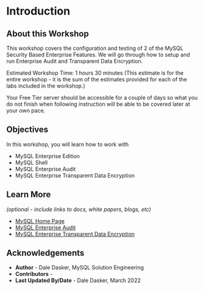 # Introduction

## About this Workshop

This workshop covers the configuration and testing of 2 of the MySQL Security Based Enterprise Features.  We will go through how to setup and run Enterprise Audit and Transparent Data Encryption.

Estimated Workshop Time: 1 hours 30 minutes (This estimate is for the entire workshop - it is the sum of the estimates provided for each of the labs included in the workshop.)

Your Free Tier server should be accessible for a couple of days so what you do not finish when following instruction will be able to be covered later at your own pace.


## Objectives

In this workshop, you will learn how to work with 
- MySQL Enterprise Edition
- MySQL Shell
- MySQL Enterprise Audit
- MySQL Enterprise Transparent Data Encryption 

## Learn More

*(optional - include links to docs, white papers, blogs, etc)*

* [MySQL Home Page](https://www.mysql.com/)
* [MySQL Enterprise Audit](https://dev.mysql.com/doc/refman/8.0/en/audit-log.html)
* [MySQL Enterprise Transparent Data Encryption](https://dev.mysql.com/doc/refman/8.0/en/innodb-data-encryption.html)

## Acknowledgements
* **Author** - Dale Dasker, MySQL Solution Engineering
* **Contributors** -  
* **Last Updated By/Date** - Dale Dasker, March 2022
